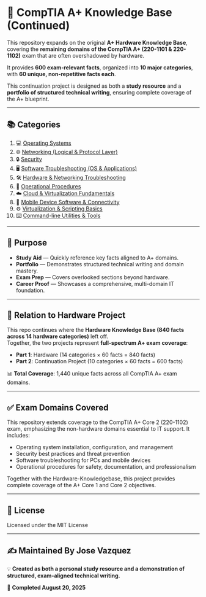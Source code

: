 # 📘 CompTIA A+ Knowledge Base (Continued)

This repository expands on the original **A+ Hardware Knowledge Base**, covering the **remaining domains of the CompTIA A+ (220-1101 & 220-1102)** exam that are often overshadowed by hardware.  

It provides **600 exam-relevant facts**, organized into **10 major categories**, with **60 unique, non-repetitive facts each**.  

This continuation project is designed as both a **study resource** and a **portfolio of structured technical writing**, ensuring complete coverage of the A+ blueprint.

---

## 📚 Categories

1. 💻 [Operating Systems](sections/01-operating-systems.md)  
2. 🌐 [Networking (Logical & Protocol Layer)](sections/02-networking.md)  
3. 🔒 [Security](sections/03-security.md)  
4. 🖥️ [Software Troubleshooting (OS & Applications)](sections/04-software-troubleshooting.md)  
5. 🛠️ [Hardware & Networking Troubleshooting](sections/05-hardware-networking-troubleshooting.md)  
6. 📑 [Operational Procedures](sections/06-operational-procedures.md)  
7. ☁️ [Cloud & Virtualization Fundamentals](sections/07-cloud-virtualization.md)  
8. 📱 [Mobile Device Software & Connectivity](sections/08-mobile-connectivity.md)  
9. ⚙️ [Virtualization & Scripting Basics](sections/09-virtualization-scripting.md)  
10. ⌨️ [Command-line Utilities & Tools](sections/10-command-line-utilities.md)  

---

## 🎯 Purpose

- **Study Aid** — Quickly reference key facts aligned to A+ domains.  
- **Portfolio** — Demonstrates structured technical writing and domain mastery.  
- **Exam Prep** — Covers overlooked sections beyond hardware.  
- **Career Proof** — Showcases a comprehensive, multi-domain IT foundation.  

---

## 🔗 Relation to Hardware Project

This repo continues where the **Hardware Knowledge Base (840 facts across 14 hardware categories)** left off.  
Together, the two projects represent **full-spectrum A+ exam coverage**:  

- **Part 1**: Hardware (14 categories × 60 facts = 840 facts)  
- **Part 2**: Continuation Project (10 categories × 60 facts = 600 facts)  

📊 **Total Coverage**: 1,440 unique facts across all CompTIA A+ exam domains.  

---

## ✅ Exam Domains Covered 

This repository extends coverage to the CompTIA A+ Core 2 (220-1102) exam, emphasizing the non-hardware domains essential to IT support. It includes:

- Operating system installation, configuration, and management
- Security best practices and threat prevention
- Software troubleshooting for PCs and mobile devices
- Operational procedures for safety, documentation, and professionalism

Together with the Hardware-Knowledgebase, this project provides complete coverage of the A+ Core 1 and Core 2 objectives.

---

## 📜 License  
Licensed under the MIT License  

---

## ✍️ Maintained By **Jose Vazquez**  

💡 **Created as both a personal study resource and a demonstration of structured, exam-aligned technical writing.**  

📅 **Completed August 20, 2025**  

